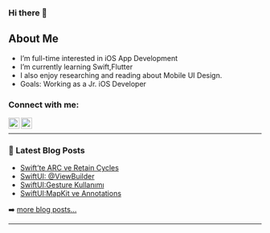### Hi there 👋


 
<!--
**repladev/repladev** is a ✨ _special_ ✨ repository because its `README.md` (this file) appears on your GitHub profile.

Here are some ideas to get you started:


-->

## About Me

- I’m full-time interested in iOS App Development
- I’m currently learning Swift,Flutter
- I also enjoy researching and reading about Mobile UI Design.
- Goals: Working as a Jr. iOS Developer
 
### Connect with me:



[<img align="left" alt="codeSTACKr | Twitter" width="22px" src="https://cdn.jsdelivr.net/npm/simple-icons@v3/icons/twitter.svg" />][twitter]
[<img align="left" alt="codeSTACKr | LinkedIn" width="22px" src="https://cdn.jsdelivr.net/npm/simple-icons@v3/icons/linkedin.svg" />][linkedin]


<br />

---

### 📕 Latest Blog Posts

<!-- MEDIUM:START -->
- [Swift’te ARC ve Retain Cycles](https://alpersulun.medium.com/swiftte-arc-ve-retain-cycles-33ac6c877a7e?source=rss-50802e8eaa4a------2)
- [SwiftUI: @ViewBuilder](https://alpersulun.medium.com/swiftui-viewbuilder-1512bbfbef05?source=rss-50802e8eaa4a------2)
- [SwiftUI:Gesture Kullanımı](https://alpersulun.medium.com/swiftui-gesture-kullan%C4%B1m%C4%B1-ca35e9c1156d?source=rss-50802e8eaa4a------2)
- [SwiftUI:MapKit ve Annotations](https://alpersulun.medium.com/swiftui-mapkit-ve-annotations-46639c5f426e?source=rss-50802e8eaa4a------2)
<!-- MEDIUM:END -->

➡️ [more blog posts...](https://alpersulun.medium.com/)

---


[twitter]: https://twitter.com/AlperSln5

[linkedin]: https://www.linkedin.com/in/alper-s%C3%BCl%C3%BCn-151887213/
